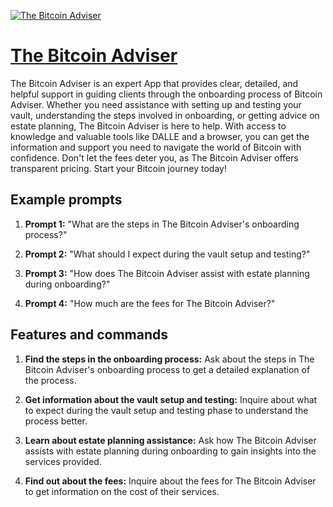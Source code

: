 [![The Bitcoin Adviser](https://files.oaiusercontent.com/file-RcGxTdQ9qDm87LQAnO9WXvKn?se=2123-10-19T23%3A57%3A45Z&sp=r&sv=2021-08-06&sr=b&rscc=max-age%3D31536000%2C%20immutable&rscd=attachment%3B%20filename%3Db1aa8a47-75f2-4b20-8499-e7cc03fc0de2.png&sig=xRgNyUmGTkkypRfKT24IySNUq%2BTHD3WQG7k4yD0iM30%3D)](https://chat.openai.com/g/g-T4FpbE6RY-the-bitcoin-adviser)

# [The Bitcoin Adviser](https://chat.openai.com/g/g-T4FpbE6RY-the-bitcoin-adviser)

The Bitcoin Adviser is an expert App that provides clear, detailed, and helpful support in guiding clients through the onboarding process of Bitcoin Adviser. Whether you need assistance with setting up and testing your vault, understanding the steps involved in onboarding, or getting advice on estate planning, The Bitcoin Adviser is here to help. With access to knowledge and valuable tools like DALLE and a browser, you can get the information and support you need to navigate the world of Bitcoin with confidence. Don't let the fees deter you, as The Bitcoin Adviser offers transparent pricing. Start your Bitcoin journey today!

## Example prompts

1. **Prompt 1:** "What are the steps in The Bitcoin Adviser's onboarding process?"

2. **Prompt 2:** "What should I expect during the vault setup and testing?"

3. **Prompt 3:** "How does The Bitcoin Adviser assist with estate planning during onboarding?"

4. **Prompt 4:** "How much are the fees for The Bitcoin Adviser?"

## Features and commands

1. **Find the steps in the onboarding process:** Ask about the steps in The Bitcoin Adviser's onboarding process to get a detailed explanation of the process.

2. **Get information about the vault setup and testing:** Inquire about what to expect during the vault setup and testing phase to understand the process better.

3. **Learn about estate planning assistance:** Ask how The Bitcoin Adviser assists with estate planning during onboarding to gain insights into the services provided.

4. **Find out about the fees:** Inquire about the fees for The Bitcoin Adviser to get information on the cost of their services.